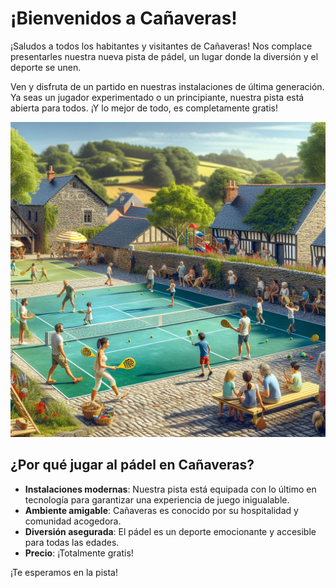 # ¡Bienvenidos a Cañaveras!

¡Saludos a todos los habitantes y visitantes de Cañaveras! Nos complace presentarles nuestra nueva pista de pádel, un lugar donde la diversión y el deporte se unen.

Ven y disfruta de un partido en nuestras instalaciones de última generación. Ya seas un jugador experimentado o un principiante, nuestra pista está abierta para todos. ¡Y lo mejor de todo, es completamente gratis!

![Designer](images/Designer.png)

## ¿Por qué jugar al pádel en Cañaveras?

- **Instalaciones modernas**: Nuestra pista está equipada con lo último en tecnología para garantizar una experiencia de juego inigualable.
- **Ambiente amigable**: Cañaveras es conocido por su hospitalidad y comunidad acogedora.
- **Diversión asegurada**: El pádel es un deporte emocionante y accesible para todas las edades.
- **Precio**: ¡Totalmente gratis!

¡Te esperamos en la pista!
